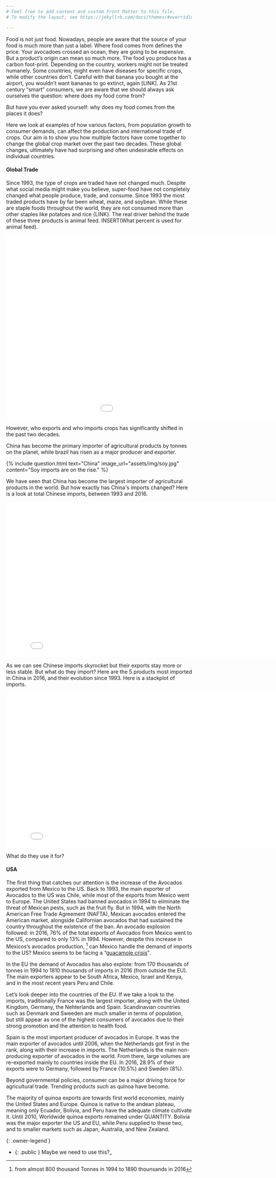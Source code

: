 ```yaml
---
# Feel free to add content and custom Front Matter to this file.
# To modify the layout, see https://jekyllrb.com/docs/themes/#overriding-theme-defaults

---
```


Food is not just food. Nowadays, people are aware that the source of your food is much more than just a label. Where food comes from defines the price. Your avocadoes crossed an ocean, they are going to be expensive. But a product’s origin can mean so much more. The food you produce has a carbon foot-print. Depending on the country, workers might not be treated humanely. Some countries, might even have diseases for specific crops, while other  countries don’t. Careful with that banana you bought at the airport, you wouldn’t want bananas to go extinct, again [LINK]. As 21st century “smart” consumers, we are aware that we should always ask ourselves the question: where does my food come from?

But have you ever asked yourself: why does my food comes from the places it does?

Here we look at examples of how various factors, from population growth to consumer demands, can affect the production and international trade of crops. Our aim is to show you how multiple factors have come together to change the global crop market over the past two decades. These global changes, ultimately have had surprising and often undesirable effects on individual countries.

#### Global Trade

Since 1993, the type of crops are traded have not changed much. Despite what social media might make you believe, super-food have not completely changed what people produce, trade, and consume. Since 1993 the most traded products have by far been wheat, maize, and soybean. While these are staple foods throughout the world, they are not consumed more than other staples like potatoes and rice {LINK}. The real driver behind the trade of these three products is animal feed. INSERT(What percent is used for animal feed).

<iframe
    src="assets/img/import_export_map.html"
    width="1200"
    height="500"
    seamless="seamless"
    frameBorder="0">
</iframe>

However, who exports and who imports crops has significantly shifted in the past two decades.

China has become the primary importer of agricultural products by tonnes on the planet, while brazil has risen as a major producer and exporter.

{%
  include question.html
  text="China"
  image_url="assets/img/soy.jpg"
  content="Soy imports are on the rise."
%}

We have seen that China has become the largest importer of agricultural products in the world. But how exactly has China's imports changed? Here is a look at total Chinese imports, between 1993 and 2016.

<iframe
    src="assets/img/china_import_export.html"
    width="820"
    height="420"
    seamless="seamless"
    frameBorder="0">
</iframe>

As we can see Chinese imports skyrocket but their exports stay more or less stable. But what do they import? Here are the 5 products most imported in China in 2016, and their evolution since 1993. Here is a stackplot of imports.

<iframe
    src="assets/img/china_import_soy.html"
    width="820"
    height="420"
    seamless="seamless"
    frameBorder="0">
</iframe>

What do they use it for?

#### USA

The first thing that catches our attention is the increase of the Avocados exported from Mexico to the US. Back to 1993, the main exporter of Avocados to the US was Chile, while most of the exports from Mexico went to Europe. The United States had banned  avocados in 1994 to eliminate the threat of Mexican pests, such as the fruit fly. But in 1994, with the North American Free Trade Agreement (NAFTA), Mexican avocados entered the American market, alongside Californian avocados that had sustained the country throughout the existence of the ban. An avocado explosion followed: in 2016, 76% of the total exports of Avocados from Mexico went to the US, compared to only 13% in 1994. However, despite this increase in Mexicos’s avocados production, [^1] can Mexico handle the demand of imports to the US? Mexico seems to be facing a “[guacamole crisis](<https://www.dw.com/en/mexico-facing-a-guacamole-crisis/a-49703429>)".

In the EU the demand of Avocados has also explote: from 170 thousands of tonnes in 1994  to 1810 thousands of imports in 2016 (from outside the EU). The main exporters appear to be South Africa, Mexico, Israel and Kenya, and in the most recent years Peru and Chile.

Let’s look deeper into the countries of the EU. If we take a look to the imports, traditionally France was the largest importer, along with the United Kingdom, Germany, the Nehterlands and Spain. Scandinavian countries such as Denmark and Sweeden are much smaller in terms of population, but still appear as one of the highest consumers of avocados due to their strong promotion and the attention to health food.

Spain is the most important producer of avocados in Europe. It was the main exporter of avocados until 2006, when the Netherlands got first in the rank, along with their increase in imports. The Netherlands is the main non-producing exporter of avocados in the world. From there, large volumes are re-exported mainly to countries inside the EU. In 2016, 28.9% of their exports were to Germany, followed by France (10.5%) and Sweden (8%).

Beyond governmental policies, consumer can be a major driving force for agricultural trade. Trending products such as quinoa have become.

The majority of quinoa exports are towards first world economies, mainly the United States and Europe. Quinoa is native to the andean plateau, meaning only Ecuador, Bolivia, and Peru have the adequate climate cultivate it. Until 2010, Worldwide quinoa exports remained under QUANTITY. Bolivia was the major exporter the US and EU, while Peru supplied to these two, and to smaller markets such as Japan, Australia, and New Zealand.

[^1]:
    from almost 800 thousand Tonnes in 1994 to 1890 thounsands in 2016

{: .owner-legend }
 - {: .public } Maybe we need to use this?_

[^2]: All images are from [wikimedia commons](https://commons.wikimedia.org/wiki/Category:Lausanne).

[Shannon entropy]: https://en.wikipedia.org/wiki/Entropy_(information_theory)
[linear regression]: https://en.wikipedia.org/wiki/Linear_regression
